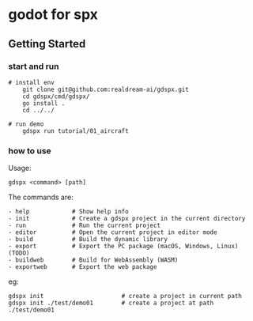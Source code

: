 # godot for spx


## Getting Started

### start and run 
```
# install env
    git clone git@github.com:realdream-ai/gdspx.git
    cd gdspx/cmd/gdspx/
    go install .
    cd ../../

# run demo
    gdspx run tutorial/01_aircraft

```

### how to use
Usage:

    gdspx <command> [path]      

The commands are:

    - help            # Show help info
    - init            # Create a gdspx project in the current directory
    - run             # Run the current project
    - editor          # Open the current project in editor mode
    - build           # Build the dynamic library
    - export          # Export the PC package (macOS, Windows, Linux) (TODO)
    - buildweb        # Build for WebAssembly (WASM)
    - exportweb       # Export the web package

 eg:

    gdspx init                      # create a project in current path
    gdspx init ./test/demo01        # create a project at path ./test/demo01 

